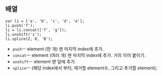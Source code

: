 ## 배열
```
var li = ['a', 'b', 'c', 'd', 'e'];
li.push('f');
li = li.concat(['f', 'g']);
li.unshift('z');
li.splice(2, 0, 'B');
```
- `push`ㅡ element (한 개) 맨 마지막 index에 추가.
- `concat`ㅡ element (여러 개) 맨 마지막 index에 추가. 거의 이어 붙이기.
- `unshift`ㅡ element 맨 앞에 추가.
- `splice`ㅡ (해당 index에서 부터, 제거할 element수, 그리고 추가할 element);
